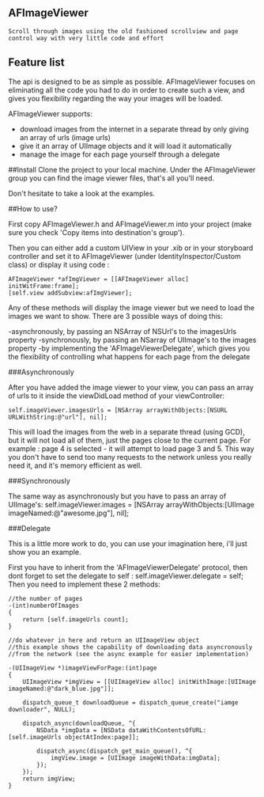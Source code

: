 ## AFImageViewer 
    Scroll through images using the old fashioned scrollview and page control way with very little code and effort

## Feature list
The api is designed to be as simple as possible. AFImageViewer focuses on eliminating all the code you had to do in order to create such a view, and gives you flexibility regarding the way your images will be loaded.

AFImageViewer supports:

- download images from the internet in a separate thread by only giving an array of urls (image urls)
- give it an array of UIImage objects and it will load it automatically
- manage the image for each page yourself through a delegate

##Install
Clone the project to your local machine.
Under the AFImageViewer group you can find the image viewer files, that's all you'll need.

Don't hesitate to take a look at the examples.

##How to use?

First copy AFImageViewer.h and AFImageViewer.m into your project (make sure you check 'Copy items into destination's group').

Then you can either add a custom UIView in your .xib or in your storyboard controller and set it to AFImageViewer (under IdentityInspector/Custom class) or display it using code : 
        
    AFImageViewer *afImgViewer = [[AFImageViewer alloc] initWitFrame:frame];
    [self.view addSubview:afImgViewer];
            
Any of these methods will display the image viewer but we need to load the images we want to show. There are 3 possible ways of doing this:

-asynchronously, by passing an NSArray of NSUrl's to the imagesUrls property
-synchronously, by passing an NSarray of UIImage's to the images property
-by implementing the 'AFImageViewerDelegate', which gives you the flexibility of controlling what happens for each page from the delegate


###Asynchronously

After you have added the image viewer to your view, you can pass an array of urls to it inside the viewDidLoad method of your viewController:
    
    self.imageViewer.imagesUrls = [NSArray arrayWithObjects:[NSURL URLWithString:@"url"], nil];

This will load the images from the web in a separate thread (using GCD), but it will not load all of them, just the pages close to the current page. 
    For example : page 4 is selected - it will attempt to load page 3 and 5. This way you don't have to send too many requests to the network unless you really need it, and it's memory efficient as well.

###Synchronously

The same way as asynchronously but you have to pass an array of UIImage's:
    self.imageViewer.images = [NSArray arrayWithObjects:[UIImage imageNamed:@"awesome.jpg"], nil];
            
###Delegate

This is a little more work to do, you can use your imagination here, i'll just show you an example.

First you have to inherit from the 'AFImageViewerDelegate' protocol, then dont forget to set the delegate to self : self.imageViewer.delegate = self;
Then you need to implement these 2 methods:

    //the number of pages
    -(int)numberOfImages
    {
        return [self.imageUrls count];
    }

    //do whatever in here and return an UIImageView object
    //this example shows the capability of downloading data asyncronously 
    //from the network (see the async example for easier implementation)
    
    -(UIImageView *)imageViewForPage:(int)page
    {
        UIImageView *imgView = [[UIImageView alloc] initWithImage:[UIImage imageNamed:@"dark_blue.jpg"]];
        
        dispatch_queue_t downloadQueue = dispatch_queue_create("iamge downloader", NULL);
        
        dispatch_async(downloadQueue, ^{
            NSData *imgData = [NSData dataWithContentsOfURL:[self.imageUrls objectAtIndex:page]];
            
            dispatch_async(dispatch_get_main_queue(), ^{
                imgView.image = [UIImage imageWithData:imgData];
            });
        });
        return imgView;
    }
            

